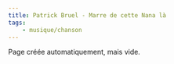 ```yaml
---
title: Patrick Bruel - Marre de cette Nana là
tags:
    - musique/chanson
---
```


Page créée automatiquement, mais vide.

